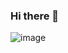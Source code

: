 
### Hi there 👋

![image](https://github.com/y00k1sec/y00k1sec/assets/166006942/98a818e4-ce28-4459-9600-f42c759776e4)
